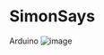 # SimonSays
Arduino
![image](https://github.com/guillaC/SimonSays/blob/master/IMG_20160706_101514.jpg?raw=true)
